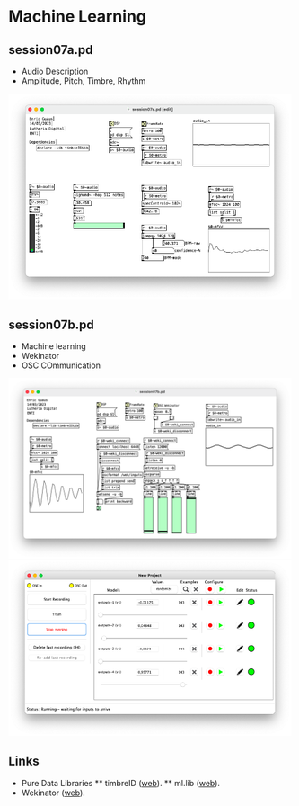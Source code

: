 # Machine Learning

## session07a.pd 

* Audio Description
* Amplitude, Pitch, Timbre, Rhythm

![session07a.png](./session07a.png)

## session07b.pd 

* Machine learning
* Wekinator
* OSC COmmunication

![session07b1.png](./session07b1.png)
![session07b2.png](./session07b2.png)

## Links

* Pure Data Libraries
** timbreID ([web](https://github.com/wbrent/timbreIDLib)).
** ml.lib ([web](https://github.com/irllabs/ml-lib)).
* Wekinator ([web](http://www.wekinator.org/)).